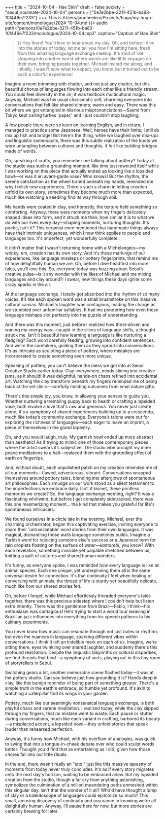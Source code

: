 +++
title = "2024-10-04 - Hae Shin"
draft = false
society = "seoul_soulmate-2024-10-04"
persons = ["0e7e2bbe-3211-451b-ba83-10f446e7f233"]
+++
This is /Users/joonheekim/Projects/hugo/my-hugo-site/content/monologue/2024-10-04.md
{{< audio
    path="persons/0e7e2bbe-3211-451b-ba83-10f446e7f233/monologue/2024-10-04.mp3" 
    caption="Caption of Hae Shin"
>}}
Hey there! You'll love to hear about my day.
Oh, and before I dive into the stories of today, let me tell you how I'm sitting here, fresh from this amazing language exchange meetup. It's kind of like stepping into another world where words are like little voyages on their own, bringing people together. Michael invited me along, and initially, I wasn't sure what to expect, you know, but it turned out to be such a colorful experience!

Imagine a room brimming with chatter, and not just any chatter, but this beautiful chorus of languages flowing into each other like a friendly stream. You could feel diversity in the air; it was textbook multicultural magic. Anyway, Michael was his usual charismatic self, charming everyone into conversations that felt like shared dinners; warm and easy. There was this bit where we got entangled in hilarious mispronunciations—Saemi from Tokyo kept calling turtles 'paper,' and I just couldn't stop laughing.

A few people there were so keen on learning English, and in return, I managed to practice some Japanese. Well, heroes have their limits; I still do mix up fish and bridge! But here's the thing, while we laughed over mix-ups and linguistic somersaults, there was this subtle realization of the knots we were untangling between cultures and thoughts. It felt like building bridges made of words.

Oh, speaking of crafts, you remember me talking about pottery? Today at the studio was such a grounding moment, like time just rewound itself while I was working on this piece that actually ended up looking like a lopsided bowl—or was it an avant-garde vase? Who knows! But the rhythm, the serene satisfaction as the wheel turned beneath my hands, reminded me why I relish new experiences. There's such a charm in letting creation unfold its own story, sometimes they become much more than expected, much like watching a seedling find its way through soil.

My hands were coated in clay, and honestly, the texture held something so comforting. Anyway, there were moments when my fingers delicately shaped ideas into form, and it struck me then, how similar it is to what we do with our lives every day—shaping moments, nurturing thoughts. It's poetic, isn't it? This ceramist even mentioned that handmade things always have their intrinsic uniqueness, which I now think applies to people and languages too. It's imperfect, yet wonderfully complete.

It didn’t matter that I wasn't returning home with a Michelangelo—my wonky, em, creation has its own story. And it's these markings of our experiences, like language missteps or pottery fingerprints, that remind me of how delightfully human we are.
 Oh, before I dive headfirst into more tales, you'll love this. So, everyone today was buzzing about Seoul’s creative pulse—is it any wonder with the likes of Michael and me mixing languages and clay around?! I swear, new things these days ignite some crazy sparks in the air.

At the language exchange, I totally got absorbed into the rhythm of so many voices. It’s like each spoken word was a small brushstroke on this massive cultural canvas. Michael's laughter was contagious, leading the charge as we stumbled over unfamiliar syllables. It had me pondering how even these language mishaps slot perfectly into the puzzle of understanding.

And there was this moment, just before I realized how thirst-driven and waning my energy was—caught in the slices of language shifts, a thought struck me. Isn’t it beautiful how learning a language is like nurturing a fledgling? Each word carefully feeding, growing into confident sentences. And we’re the caretakers, guiding them as they sprout into conversations. It's as intricate as sculpting a piece of pottery, where mistakes are incorporated to create something even more unique.

Speaking of pottery, you can't believe the mess we got into at Seoul Creative Studio earlier today. Clay everywhere, minds sliding into creative jams, as it should! It was delightful, hands-on chaos refined into accidental art. Watching the clay transform beneath my fingers reminded me of being back at the vet clinic—carefully molding outcomes from what nature gifts.

There's this simple joy, you know, in allowing your senses to guide you. Whether nurturing a trembling puppy back to health or crafting a lopsided vase, both involve a love that's raw and generous. You never just create alone; it's a symphony of shared experiences building up to a crescendo, much like today’s community exchange. Everyone’s talons were out for exploring the richness of languages—each eager to leave an imprint, a piece of themselves in the grand tapestry.

Oh, and you would laugh, truly. My garnish bowl ended up more abstract than aesthetic! As if trying to mimic one of those contemporary pieces where the artist swears it’s subjective. The studio vibe brought my inner peace meditations to a halt—replaced them with the grounding effect of earth on fingertips.

And, without doubt, each unpolished patch on my creation reminded me of all our moments—flawed, adventurous, vibrant. Conversations wrapped themselves around pottery tales, blending into afterglows of spontaneous art philosophies. Each smudge on our work stood as a silent testament to the imperfections we embrace daily. Isn’t it kismet, these printless memories we create?
 So, the language exchange meeting, right? It was a fascinating whirlwind, but before I get completely sidetracked, there was this one mesmerizing moment... the kind that makes you grateful for life's spontaneous intricacies.

We found ourselves in a circle late in the evening. Michael, ever the charming orchestrator, began this captivating exercise, inviting everyone to share their 'untranslatable' word stories from their own languages. It was magical, dismantling those walls language sometimes builds. Imagine a Turkish word for rejoicing someone else's success or a Japanese term for rain droplets floating on the surface of water—*komorebi*, you know? With each revelation, something invisible yet palpable stretched between us, knitting a quilt of cultures and shared human wonders.

It's funny, as everyone spoke, I was reminded how every language is like an animal species. Each one unique, yet underpinning them all is the same universal desire for connection. It's that continuity I feel when healing or conversing with animals; the thread of life is sturdy yet beautifully delicate, much like how our shared stories felt.

Oh, before I forget, while Michael effortlessly threaded everyone's tales together, there was this precious sidestep where I couldn't help but listen extra intently. There was this gentleman from Brazil—Fabio, I think—his enthusiasm was contagious! He's trying to start a world tour weaving in Brazilian jazz influences into everything from his speech patterns to his culinary experiments.

You never know how music can resonate through not just notes or rhythms but even the nuances in language, sparking different vibes within conversations. I think it left an indelible mark on each of us. Imagine, we're sitting there, eyes twinkling over shared laughter, and suddenly there's this profound realization. Despite the linguistic labyrinths or cultural disparities, we find threads that bind—a symphony of sorts, playing out in this tiny room of storytellers in Seoul.

Switching gears a bit, another memorable scene flashed today—it was at the pottery studio. Can you believe just how grounding it is? Hands deep in clay, like this benign reminder of being part of something greater. There's a simple truth in the earth's embrace, so humble yet profound. It's akin to watching a caterpillar find its wings in your garden.

Pottery, much like our seemingly nonsensical language exchange, is both playful chaos and serene meditation. I realized today, while the clay slipped through my fingers, that no mistake went to waste. Each pause or stutter during conversations, much like each variant in crafting, harbored its beauty—a misplaced accent, a lopsided bowl—they unfold stories that speak louder than rehearsed perfection.

Anyway, it's funny how Michael, with his overflow of analogies, was quick to swing that into a tongue-in-cheek debate over who could sculpt words better. Thought you'd find that as entertaining as I did, given how those chores fall into our little rituals.

In the end, there wasn't really an "end," just like this massive tapestry of moments from today never truly concludes. It's as if every story migrates onto the next day's horizon, waiting to be embraced anew. But my lopsided creation from the studio, though a far cry from anything astonishing, symbolizes the culmination of a million meandering paths enmeshed within this singular day. Isn't that the wonder of it all? Who'd have thought a lump of clay or a kaleidoscope of languages could epitomize so much? This small, amusing discovery of continuity and assurance in knowing we're all delightfully human.
Anyway, I'll pause here for now, but more stories are certainly brewing for later.

